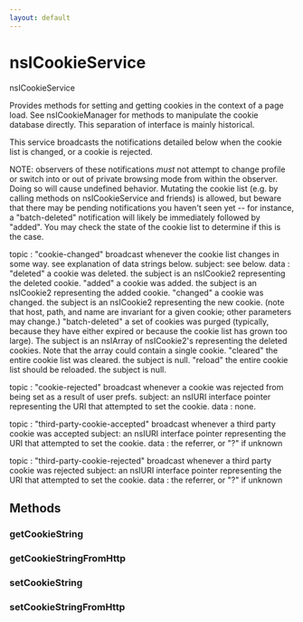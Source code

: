 ```yaml
---
layout: default
---
```


# nsICookieService #

nsICookieService

Provides methods for setting and getting cookies in the context of a
page load.  See nsICookieManager for methods to manipulate the cookie
database directly.  This separation of interface is mainly historical.

This service broadcasts the notifications detailed below when the cookie
list is changed, or a cookie is rejected.

NOTE: observers of these notifications *must* not attempt to change profile
      or switch into or out of private browsing mode from within the
      observer. Doing so will cause undefined behavior. Mutating the cookie
      list (e.g. by calling methods on nsICookieService and friends) is
      allowed, but beware that there may be pending notifications you haven't
      seen yet -- for instance, a "batch-deleted" notification will likely be
      immediately followed by "added". You may check the state of the cookie
      list to determine if this is the case.

topic  : "cookie-changed"
         broadcast whenever the cookie list changes in some way. see
         explanation of data strings below.
subject: see below.
data   : "deleted"
         a cookie was deleted. the subject is an nsICookie2 representing
         the deleted cookie.
         "added"
         a cookie was added. the subject is an nsICookie2 representing
         the added cookie.
         "changed"
         a cookie was changed. the subject is an nsICookie2 representing
         the new cookie. (note that host, path, and name are invariant
         for a given cookie; other parameters may change.)
         "batch-deleted"
         a set of cookies was purged (typically, because they have either
         expired or because the cookie list has grown too large). The subject
         is an nsIArray of nsICookie2's representing the deleted cookies.
         Note that the array could contain a single cookie.
         "cleared"
         the entire cookie list was cleared. the subject is null.
         "reload"
         the entire cookie list should be reloaded.  the subject is null.

topic  : "cookie-rejected"
         broadcast whenever a cookie was rejected from being set as a
         result of user prefs.
subject: an nsIURI interface pointer representing the URI that attempted
         to set the cookie.
data   : none.

topic  : "third-party-cookie-accepted"
          broadcast whenever a third party cookie was accepted
subject:  an nsIURI interface pointer representing the URI that attempted
          to set the cookie.
data   :  the referrer, or "?" if unknown

topic  : "third-party-cookie-rejected"
          broadcast whenever a third party cookie was rejected
subject:  an nsIURI interface pointer representing the URI that attempted
          to set the cookie.
data   :  the referrer, or "?" if unknown


## Methods ##

### getCookieString ###

### getCookieStringFromHttp ###

### setCookieString ###

### setCookieStringFromHttp ###
